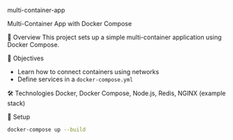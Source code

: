 multi-container-app

 Multi-Container App with Docker Compose

📘 Overview
This project sets up a simple multi-container application using Docker Compose.

🎯 Objectives
- Learn how to connect containers using networks
- Define services in a `docker-compose.yml`

🛠️ Technologies
Docker, Docker Compose, Node.js, Redis, NGINX (example stack)

 🚀 Setup
```bash
docker-compose up --build
